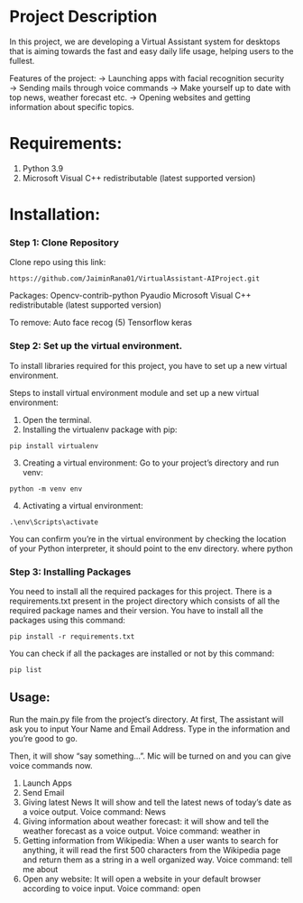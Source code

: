 # Project Description

In this project, we are developing a Virtual Assistant system for desktops that is aiming towards the fast and easy daily life usage, helping users to the fullest. 

Features of the project:
→  Launching apps with facial recognition security
→  Sending mails through voice commands
→  Make yourself up to date with top news, weather forecast etc.
→  Opening websites and getting information about specific topics.

# Requirements:

1. Python 3.9
2. Microsoft Visual C++ redistributable (latest supported version)

# Installation:

### Step 1: Clone Repository
Clone repo using this link:
```
https://github.com/JaiminRana01/VirtualAssistant-AIProject.git
```

Packages:
Opencv-contrib-python
Pyaudio 
Microsoft Visual C++ redistributable (latest supported version)

To remove:
Auto face recog (5)
Tensorflow
keras

### Step 2: Set up the virtual environment.
To install libraries required for this project, you have to set up a new virtual environment.

Steps to install virtual environment module and set up a new virtual environment:

1. Open the terminal.
2. Installing the virtualenv package with pip:
``` 
pip install virtualenv
```
3. Creating a virtual environment:
Go to your project’s directory and run venv:
```
python -m venv env
```
4. Activating a virtual environment:
```
.\env\Scripts\activate
```
You can confirm you’re in the virtual environment by checking the location of your Python interpreter, it should point to the env directory.
where python

### Step 3: Installing Packages
You need to install all the required packages for this project. There is a requirements.txt present in the project directory which consists of all the required package names and their version. You have to install all the packages using this command:

```
pip install -r requirements.txt
```

You can check if all the packages are installed or not by this command:

```
pip list
```

## Usage:
Run the main.py file from the project’s directory.
At first, The assistant will ask you to input Your Name and Email Address. Type in the information and you’re good to go.

Then, it will show “say something...”. Mic will be turned on and you can give voice commands now.

1. Launch Apps
2. Send Email
3. Giving latest News
It will show and tell the latest news of today’s date as a voice output.
Voice command: News
4. Giving information about weather forecast:
it will show and tell the weather forecast as a voice output.
Voice command: weather in <city>
5. Getting information from Wikipedia:
When a user wants to search for anything, it will read the first 500 characters from the Wikipedia page and return them as a string in a well organized way.
Voice command: tell me about <topic>
6. Open any website:
It will open a website in your default browser according to voice input.
Voice command: open <website domain>

